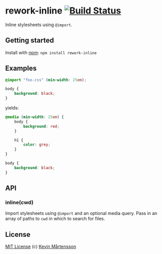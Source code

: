 # rework-inline [![Build Status](https://secure.travis-ci.org/kevva/rework-inline.png?branch=master)](http://travis-ci.org/kevva/rework-inline)

Inline stylesheets using `@import`.

## Getting started

Install with [npm](https://npmjs.org/package/rework-inline): `npm install rework-inline`

## Examples

```css
@import "foo.css" (min-width: 25em);

body {
    background: black;
}
```

yields:

```css
@media (min-width: 25em) {
    body {
        background: red;
    }

    h1 {
        color: grey;
    }
}

body {
    background: black;
}
```

## API

### inline(cwd)

Import stylesheets using `@import` and an optional media query. Pass in an array 
of paths to `cwd` in which to search for files.

## License

[MIT License](http://en.wikipedia.org/wiki/MIT_License) (c) [Kevin Mårtensson](http://kevinmartensson.com)
